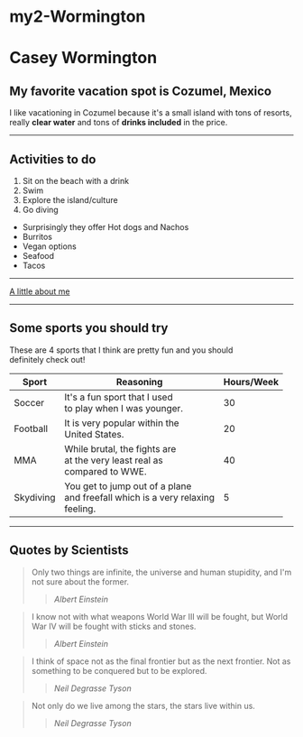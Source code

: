 # my2-Wormington

# Casey Wormington

## My favorite vacation spot is Cozumel, Mexico
I like vacationing in Cozumel because it's a small island with tons of resorts, really **clear water** and tons of **drinks included** in the price.

---

## Activities to do
1. Sit on the beach with a drink
2. Swim
3. Explore the island/culture
4. Go diving

- Surprisingly they offer Hot dogs and Nachos
- Burritos
- Vegan options
- Seafood
- Tacos

---

[A little about me](MyStats.md)

---

## Some sports you should try

These are 4 sports that I think are pretty fun and you should<br>
definitely check out!

| Sport | Reasoning | Hours/Week|
| ----- | --------- | ----------|
| Soccer | It's a fun sport that I used<br> to play when I was younger. | 30 |
| Football | It is  very popular within the<br> United States. | 20 |
| MMA | While brutal, the fights are<br> at the very least real as<br>compared to WWE. | 40 |
| Skydiving | You get to jump out of a plane<br>and freefall which is a very relaxing<br>feeling. | 5 |

---

## Quotes by Scientists
>Only two things are infinite, the universe and human stupidity, and I'm not sure about the former.
>>*Albert Einstein*

> I know not with what weapons World War III will be fought, but World War IV will be fought with sticks and stones.
>>*Albert Einstein*

>I think of space not as the final frontier but as the next frontier. Not as something to be conquered but to be explored.
>>*Neil Degrasse Tyson*

> Not only do we live among the stars, the stars live within us.
>>*Neil Degrasse Tyson*